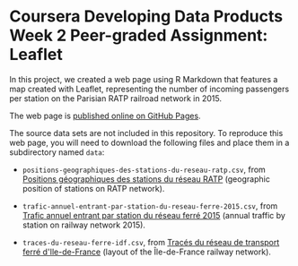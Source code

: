 # Coursera Developing Data Products Week 2 Peer-graded Assignment: Leaflet

In this project, we created a web page using R Markdown that features a map created with Leaflet, representing the number of incoming passengers per station on the Parisian RATP railroad network in 2015.

The web page is [published online on GitHub Pages](https://zaidal-matari.github.io/Zaid.github.io/).

The source data sets are not included in this repository. To reproduce this web page, you will need to download the following files and place them in a subdirectory named `data`:

- `positions-geographiques-des-stations-du-reseau-ratp.csv`, from [Positions géographiques des stations du réseau RATP](https://data.ratp.fr/explore/dataset/positions-geographiques-des-stations-du-reseau-ratp/information/) (geographic position of stations on RATP network).

- `trafic-annuel-entrant-par-station-du-reseau-ferre-2015.csv`, from [Trafic annuel entrant par station du réseau ferré 2015](https://data.ratp.fr/explore/dataset/trafic-annuel-entrant-par-station-du-reseau-ferre-2015/export/) (annual traffic by station on railway network 2015).

- `traces-du-reseau-ferre-idf.csv`, from [Tracés du réseau de transport ferré d'Ile-de-France](https://opendata.stif.info/explore/dataset/traces-du-reseau-ferre-idf/) (layout of the Île-de-France railway network).
